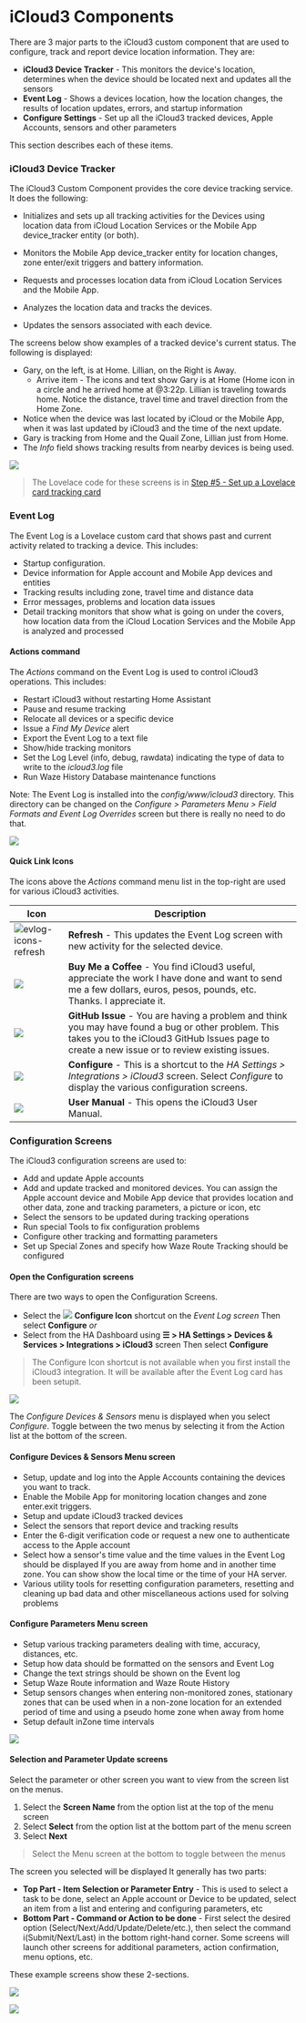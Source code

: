 # iCloud3 Components   <!-- {docsify-ignore} -->

There are 3 major parts to the iCloud3 custom component that are used to configure, track and report device location information. They are:

- **iCloud3 Device Tracker** - This monitors the device's location, determines when the device should be located next and updates all the sensors
- **Event Log** - Shows a devices location, how the location changes, the results of location updates, errors, and startup information
- **Configure Settings** - Set up all the iCloud3 tracked devices, Apple Accounts, sensors and other parameters

This section describes each of these items.

### iCloud3 Device Tracker

The iCloud3 Custom Component provides the core device tracking service. It does the following:
  - Initializes and sets up all tracking activities for the Devices using location data from iCloud Location Services or the Mobile App device_tracker entity (or both).

  - Monitors the Mobile App device_tracker entity for location changes, zone enter/exit triggers and battery information.

  - Requests and processes location data from iCloud Location Services and the Mobile App.

  - Analyzes the location data and tracks the devices.

  - Updates the sensors associated with each device.

    


The screens below show examples of a tracked device's current status. The following is displayed:

- Gary, on the left, is at Home. Lillian, on the Right is Away.
  - Arrive item - The icons and text show Gary is at Home (Home icon in a circle and he arrived home at @3:22p. Lillian is traveling towards home. Notice the distance, travel time and travel direction from the Home Zone. 
- Notice when the device was last located by iCloud or the Mobile App, when it was last updated by iCloud3 and the time of the next update. 
- Gary is tracking from Home and the Quail Zone, Lillian just from Home.
- The *Info* field shows tracking results from nearby devices is being used.


![](../images/track-gary-home-lillian-away-captions.png)



> The Lovelace code for these screens is in [Step #5 - Set up a Lovelace card tracking card](.../2.0-installing-and-configuring?id=step-6-set-up-a-lovelace-card-tracking-card) 

### Event Log

The Event Log is a Lovelace custom card that shows past and current activity related to tracking a device. This includes:

- Startup configuration.
- Device information for Apple account and Mobile App devices and entities
- Tracking results including zone, travel time and distance data
- Error messages, problems and location data issues
- Detail tracking monitors that show what is going on under the covers, how location data from the iCloud Location Services and the Mobile App is analyzed and processed

#### Actions command

The *Actions* command on the Event Log is used to control iCloud3 operations. This includes:
- Restart iCloud3 without restarting Home Assistant
- Pause and resume tracking
- Relocate all devices or a specific device
- Issue a *Find My Device* alert
- Export the Event Log to a text file
- Show/hide tracking monitors
- Set the Log Level (info, debug, rawdata) indicating the type of data to write to the *icloud3.log* file
- Run Waze History Database maintenance functions

Note: The Event Log is installed into the *config/www/icloud3* directory. This directory can be changed on the *Configure > Parameters Menu > Field Formats and Event Log Overrides* screen but there is really no need to do that.


![](../images/track-evlog-gary-tfz-away-lillian-home.png)



#### Quick Link Icons

The icons above the *Actions* command menu list in the top-right are used for various iCloud3 activities.

| Icon                                                      | Description                                                  |
| --------------------------------------------------------- | ------------------------------------------------------------ |
| ![evlog-icons-refresh](../images/evlog-icons-refresh.png) | **Refresh** - This updates the Event Log screen with new activity for the selected device. |
| ![](../images/evlog-icons-coffee.png)                     | **Buy Me a Coffee** - You find iCloud3 useful, appreciate the work I have done and want to send me a few dollars, euros, pesos, pounds, etc. Thanks. I appreciate it. |
| ![](../images/evlog-icons-issues.png)                     | **GitHub Issue** - You are having a problem and think you may have found a bug or other problem. This takes you to the iCloud3 GitHub Issues page to create a new issue or to review existing issues. |
| ![](../images/evlog-icons-config.png)                     | **Configure** - This is a shortcut to the *HA Settings > Integrations > iCloud3* screen. Select *Configure* to display the various configuration screens. |
| ![](../images/evlog-icons-help.png)                       | **User Manual** - This opens the iCloud3 User Manual.        |

###  Configuration Screens

The iCloud3 configuration screens are used to:
- Add and update Apple accounts
- Add and update tracked and monitored devices. You can assign the Apple account device and Mobile App device that provides location and other data, zone and tracking parameters, a picture or icon, etc
- Select the sensors to be updated during tracking operations
- Run special Tools to fix configuration problems
- Configure other tracking and formatting parameters
- Set up Special Zones and specify how Waze Route Tracking should be configured


#### Open the Configuration screens

There are two ways to open the Configuration Screens. 

- Select the   ![](../images/evlog-icons-config-small.png) **Configure Icon** shortcut on the *Event Log screen* 
   Then select **Configure** 
   *or*   
-  Select from the HA Dashboard using **☰ > HA Settings > Devices & Services > Integrations > iCloud3** screen
   Then select **Configure**


> The Configure Icon shortcut is not available when you first install the iCloud3 integration. It will be available after the Event Log card has been setupit.

![](../images/cf-configure.png)



The *Configure Devices & Sensors* menu is displayed when you select *Configure*. Toggle between the two menus by selecting it from the Action list at the bottom of the screen.

#### Configure Devices & Sensors Menu screen

- Setup, update and log into the Apple Accounts containing the devices you want to track.
- Enable the Mobile App for monitoring location changes and zone enter.exit triggers.
- Setup and update iCloud3 tracked devices
- Select the sensors that report device and tracking results
- Enter the 6-digit verification code or request a new one to authenticate access to the Apple account
- Select how a sensor's time value and the time values in the Event Log should be displayed If you are away from home and in another time zone. You can show show the local time or the time of your HA server.
- Various utility tools for resetting configuration parameters, resetting and cleaning up bad data and other miscellaneous actions used for solving problems

#### Configure Parameters Menu screen

- Setup various tracking parameters dealing with time, accuracy, distances, etc.
- Setup how data should be formatted on the sensors and Event Log
- Change the text strings should be shown on the Event log
- Setup Waze Route information and Waze Route History
- Setup sensors changes when entering non-monitored zones, stationary zones that can be used when in a non-zone location for an extended period of time and using a pseudo home zone when away from home
- Setup default inZone time intervals 


![](../images/cf-menu-12.png)

#### Selection and Parameter Update screens

Select the parameter or other screen you want to view from the screen list on the menus.

1. Select the **Screen Name** from the option list at the top of the menu screen
2. Select **Select** from the option list at the bottom part of the menu screen
3. Select **Next**

> Select the Menu screen at the bottom to toggle between the menus



The screen you selected will be displayed It generally has two parts:

- **Top Part - Item Selection or Parameter Entry** - This is used to select a task to be done, select an Apple account or Device to be updated, select an item from a list and entering and configuring parameters, etc
- **Bottom Part - Command or Action to be done** - First select the desired option (Select/Next/Add/Update/Delete/etc.), then select the command i(Submit/Next/Last) in the bottom right-hand corner. Some screens will launch other screens for additional parameters, action confirmation, menu options, etc.

These example screens show these 2-sections. 

![](../images/cf-device-list.png)

![](../images/cf-m1-update-device12.png)





